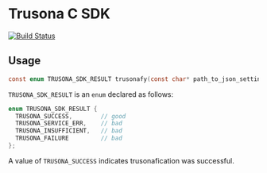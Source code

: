 # Trusona C SDK

[![Build Status](https://travis-ci.com/lighthauz/trusona-ceee-sdk.svg?token=ERoqgs7tKf7xAGTsABr8&branch=master)](https://travis-ci.com/lighthauz/trusona-ceee-sdk)


## Usage

```c
const enum TRUSONA_SDK_RESULT trusonafy(const char* path_to_json_settings, const char* email_or_trusona_id);
```

`TRUSONA_SDK_RESULT` is an `enum` declared as follows:

```c
enum TRUSONA_SDK_RESULT {
  TRUSONA_SUCCESS,        // good
  TRUSONA_SERVICE_ERR,    // bad
  TRUSONA_INSUFFICIENT,   // bad
  TRUSONA_FAILURE         // bad
};
```

A value of `TRUSONA_SUCCESS` indicates trusonafication was successful.
